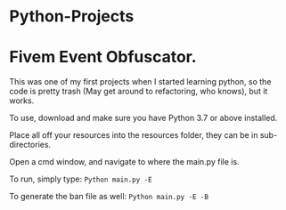# Python-Projects
# Fivem Event Obfuscator. 

This was one of my first projects when I started learning python, so the code is pretty trash (May get around to refactoring, who knows), but it works. 

To use, download and make sure you have Python 3.7 or above installed. 

Place all off your resources into the resources folder, they can be in sub-directories. 

Open a cmd window, and navigate to where the main.py file is.

To run, simply type:
```Python main.py -E```

To generate the ban file as well:
```Python main.py -E -B```
 

